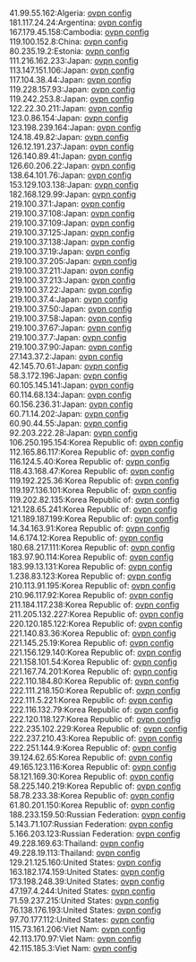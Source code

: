 41.99.55.162:Algeria: [ovpn config](vpn/41_99_55_162.ovpn)  
181.117.24.24:Argentina: [ovpn config](vpn/181_117_24_24.ovpn)  
167.179.45.158:Cambodia: [ovpn config](vpn/167_179_45_158.ovpn)  
119.100.152.8:China: [ovpn config](vpn/119_100_152_8.ovpn)  
80.235.19.2:Estonia: [ovpn config](vpn/80_235_19_2.ovpn)  
111.216.162.233:Japan: [ovpn config](vpn/111_216_162_233.ovpn)  
113.147.151.106:Japan: [ovpn config](vpn/113_147_151_106.ovpn)  
117.104.38.44:Japan: [ovpn config](vpn/117_104_38_44.ovpn)  
119.228.157.93:Japan: [ovpn config](vpn/119_228_157_93.ovpn)  
119.242.253.8:Japan: [ovpn config](vpn/119_242_253_8.ovpn)  
122.22.30.211:Japan: [ovpn config](vpn/122_22_30_211.ovpn)  
123.0.86.154:Japan: [ovpn config](vpn/123_0_86_154.ovpn)  
123.198.239.164:Japan: [ovpn config](vpn/123_198_239_164.ovpn)  
124.18.49.82:Japan: [ovpn config](vpn/124_18_49_82.ovpn)  
126.12.191.237:Japan: [ovpn config](vpn/126_12_191_237.ovpn)  
126.140.89.41:Japan: [ovpn config](vpn/126_140_89_41.ovpn)  
126.60.206.22:Japan: [ovpn config](vpn/126_60_206_22.ovpn)  
138.64.101.76:Japan: [ovpn config](vpn/138_64_101_76.ovpn)  
153.129.103.138:Japan: [ovpn config](vpn/153_129_103_138.ovpn)  
182.168.129.99:Japan: [ovpn config](vpn/182_168_129_99.ovpn)  
219.100.37.1:Japan: [ovpn config](vpn/219_100_37_1.ovpn)  
219.100.37.108:Japan: [ovpn config](vpn/219_100_37_108.ovpn)  
219.100.37.109:Japan: [ovpn config](vpn/219_100_37_109.ovpn)  
219.100.37.125:Japan: [ovpn config](vpn/219_100_37_125.ovpn)  
219.100.37.138:Japan: [ovpn config](vpn/219_100_37_138.ovpn)  
219.100.37.19:Japan: [ovpn config](vpn/219_100_37_19.ovpn)  
219.100.37.205:Japan: [ovpn config](vpn/219_100_37_205.ovpn)  
219.100.37.211:Japan: [ovpn config](vpn/219_100_37_211.ovpn)  
219.100.37.213:Japan: [ovpn config](vpn/219_100_37_213.ovpn)  
219.100.37.22:Japan: [ovpn config](vpn/219_100_37_22.ovpn)  
219.100.37.4:Japan: [ovpn config](vpn/219_100_37_4.ovpn)  
219.100.37.50:Japan: [ovpn config](vpn/219_100_37_50.ovpn)  
219.100.37.58:Japan: [ovpn config](vpn/219_100_37_58.ovpn)  
219.100.37.67:Japan: [ovpn config](vpn/219_100_37_67.ovpn)  
219.100.37.7:Japan: [ovpn config](vpn/219_100_37_7.ovpn)  
219.100.37.90:Japan: [ovpn config](vpn/219_100_37_90.ovpn)  
27.143.37.2:Japan: [ovpn config](vpn/27_143_37_2.ovpn)  
42.145.70.61:Japan: [ovpn config](vpn/42_145_70_61.ovpn)  
58.3.172.196:Japan: [ovpn config](vpn/58_3_172_196.ovpn)  
60.105.145.141:Japan: [ovpn config](vpn/60_105_145_141.ovpn)  
60.114.68.134:Japan: [ovpn config](vpn/60_114_68_134.ovpn)  
60.156.236.31:Japan: [ovpn config](vpn/60_156_236_31.ovpn)  
60.71.14.202:Japan: [ovpn config](vpn/60_71_14_202.ovpn)  
60.90.44.55:Japan: [ovpn config](vpn/60_90_44_55.ovpn)  
92.203.222.28:Japan: [ovpn config](vpn/92_203_222_28.ovpn)  
106.250.195.154:Korea Republic of: [ovpn config](vpn/106_250_195_154.ovpn)  
112.165.86.117:Korea Republic of: [ovpn config](vpn/112_165_86_117.ovpn)  
116.124.5.40:Korea Republic of: [ovpn config](vpn/116_124_5_40.ovpn)  
118.43.168.47:Korea Republic of: [ovpn config](vpn/118_43_168_47.ovpn)  
119.192.225.36:Korea Republic of: [ovpn config](vpn/119_192_225_36.ovpn)  
119.197.136.101:Korea Republic of: [ovpn config](vpn/119_197_136_101.ovpn)  
119.202.82.135:Korea Republic of: [ovpn config](vpn/119_202_82_135.ovpn)  
121.128.65.241:Korea Republic of: [ovpn config](vpn/121_128_65_241.ovpn)  
121.189.187.199:Korea Republic of: [ovpn config](vpn/121_189_187_199.ovpn)  
14.34.163.91:Korea Republic of: [ovpn config](vpn/14_34_163_91.ovpn)  
14.6.174.12:Korea Republic of: [ovpn config](vpn/14_6_174_12.ovpn)  
180.68.217.111:Korea Republic of: [ovpn config](vpn/180_68_217_111.ovpn)  
183.97.90.114:Korea Republic of: [ovpn config](vpn/183_97_90_114.ovpn)  
183.99.13.131:Korea Republic of: [ovpn config](vpn/183_99_13_131.ovpn)  
1.238.83.123:Korea Republic of: [ovpn config](vpn/1_238_83_123.ovpn)  
210.113.91.195:Korea Republic of: [ovpn config](vpn/210_113_91_195.ovpn)  
210.96.117.92:Korea Republic of: [ovpn config](vpn/210_96_117_92.ovpn)  
211.184.117.238:Korea Republic of: [ovpn config](vpn/211_184_117_238.ovpn)  
211.205.132.227:Korea Republic of: [ovpn config](vpn/211_205_132_227.ovpn)  
220.120.185.122:Korea Republic of: [ovpn config](vpn/220_120_185_122.ovpn)  
221.140.83.36:Korea Republic of: [ovpn config](vpn/221_140_83_36.ovpn)  
221.145.25.19:Korea Republic of: [ovpn config](vpn/221_145_25_19.ovpn)  
221.156.129.140:Korea Republic of: [ovpn config](vpn/221_156_129_140.ovpn)  
221.158.101.54:Korea Republic of: [ovpn config](vpn/221_158_101_54.ovpn)  
221.167.74.201:Korea Republic of: [ovpn config](vpn/221_167_74_201.ovpn)  
222.110.184.80:Korea Republic of: [ovpn config](vpn/222_110_184_80.ovpn)  
222.111.218.150:Korea Republic of: [ovpn config](vpn/222_111_218_150.ovpn)  
222.111.5.221:Korea Republic of: [ovpn config](vpn/222_111_5_221.ovpn)  
222.116.132.79:Korea Republic of: [ovpn config](vpn/222_116_132_79.ovpn)  
222.120.118.127:Korea Republic of: [ovpn config](vpn/222_120_118_127.ovpn)  
222.235.102.229:Korea Republic of: [ovpn config](vpn/222_235_102_229.ovpn)  
222.237.210.43:Korea Republic of: [ovpn config](vpn/222_237_210_43.ovpn)  
222.251.144.9:Korea Republic of: [ovpn config](vpn/222_251_144_9.ovpn)  
39.124.62.65:Korea Republic of: [ovpn config](vpn/39_124_62_65.ovpn)  
49.165.123.116:Korea Republic of: [ovpn config](vpn/49_165_123_116.ovpn)  
58.121.169.30:Korea Republic of: [ovpn config](vpn/58_121_169_30.ovpn)  
58.225.140.219:Korea Republic of: [ovpn config](vpn/58_225_140_219.ovpn)  
58.78.233.38:Korea Republic of: [ovpn config](vpn/58_78_233_38.ovpn)  
61.80.201.150:Korea Republic of: [ovpn config](vpn/61_80_201_150.ovpn)  
188.233.159.50:Russian Federation: [ovpn config](vpn/188_233_159_50.ovpn)  
5.143.71.107:Russian Federation: [ovpn config](vpn/5_143_71_107.ovpn)  
5.166.203.123:Russian Federation: [ovpn config](vpn/5_166_203_123.ovpn)  
49.228.169.63:Thailand: [ovpn config](vpn/49_228_169_63.ovpn)  
49.228.19.113:Thailand: [ovpn config](vpn/49_228_19_113.ovpn)  
129.21.125.160:United States: [ovpn config](vpn/129_21_125_160.ovpn)  
163.182.174.159:United States: [ovpn config](vpn/163_182_174_159.ovpn)  
173.198.248.39:United States: [ovpn config](vpn/173_198_248_39.ovpn)  
47.197.4.244:United States: [ovpn config](vpn/47_197_4_244.ovpn)  
71.59.237.215:United States: [ovpn config](vpn/71_59_237_215.ovpn)  
76.138.176.193:United States: [ovpn config](vpn/76_138_176_193.ovpn)  
97.70.177.112:United States: [ovpn config](vpn/97_70_177_112.ovpn)  
115.73.161.206:Viet Nam: [ovpn config](vpn/115_73_161_206.ovpn)  
42.113.170.97:Viet Nam: [ovpn config](vpn/42_113_170_97.ovpn)  
42.115.185.3:Viet Nam: [ovpn config](vpn/42_115_185_3.ovpn)  
